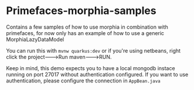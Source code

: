 # Primefaces-morphia-samples
Contains a few samples of how to use morphia in combination with primefaces, for now only has an example of how to use a generic MorphiaLazyDataModel

You can run this with ```mvnw quarkus:dev``` or if you're using netbeans, right click the project--->Run maven--->RUN.

Keep in mind, this demo expects you to have a local mongodb instace running on port 27017 without authentication configured. If you want to use authentication, please configure the connection in  ```AppBean.java```
